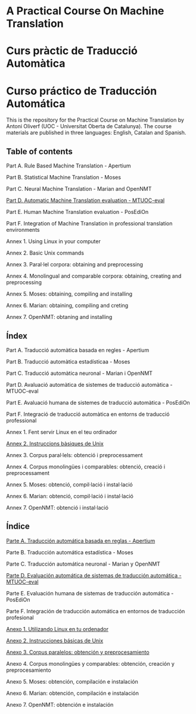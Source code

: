 # A Practical Course On Machine Translation
# Curs pràctic de Traducció Automàtica
# Curso práctico de Traducción Automática

This is the repository for the Practical Course on Machine Translation by Antoni Oliverf (UOC - Universitat Oberta de Catalunya). The course materials are published in three languages: English, Catalan and Spanish.

## Table of contents

Part A. Rule Based Machine Translation - Apertium

Part B. Statistical Machine Translation - Moses

Part C. Neural Machine Translation - Marian and OpenNMT

[Part D. Automatic Machine Translation evaluation - MTUOC-eval](https://github.com/aoliverg/a_practical_course_on_machine_translation/wiki/Part-D.-Automatic-Machine-Translation-evaluation---MTUOC-eval)

Part E. Human Machine Translation evaluation - PosEdiOn

Part F. Integration of Machine Translation in professional translation environments

Annex 1. Using Linux in your computer

Annex 2. Basic Unix commands

Annex 3. Paral·lel corpora: obtaining and preprocessing

Annex 4. Monolingual and comparable corpora: obtaining, creating and preprocessing

Annex 5. Moses: obtaining, compiling and installing

Annex 6. Marian: obtaining, compiling and creting

Annex 7. OpenNMT: obtaning and installing


## Índex

Part A. Traducció automàtica basada en regles - Apertium

Part B. Traducció automàtica estadísticaa - Moses

Part C. Traducció automàtica neuronal - Marian i OpenNMT

Part D. Avaluació automàtica de sistemes de traducció automàtica - MTUOC-eval

Part E. Avaluació humana de sistemes de traducció automàtica - PosEdiOn

Part F. Integració de traducció automàtica en entorns de traducció professional

Annex 1. Fent servir Linux en el teu ordinador

[Annex 2. Instruccions bàsiques de Unix](https://github.com/aoliverg/a_practical_course_on_machine_translation/wiki/Anexo-2.-Instrucciones-b%C3%A1sicas-de-Unix)

Annex 3. Corpus paral·lels: obtenció i preprocessament

Annex 4. Corpus monolingües i comparables: obtenció, creació i preprocessament

Annex 5. Moses: obtenció, compil·lació i instal·lació

Annex 6. Marian: obtenció, compil·lació i instal·lació

Annex 7. OpenNMT: obtenció i instal·lació

## Índice

[Parte A. Traducción automática basada en reglas - Apertium](https://github.com/aoliverg/a_practical_course_on_machine_translation/wiki/Part-A.-Traducci%C3%B3-autom%C3%A0tica-basada-en-regles---Apertium)

Parte B. Traducción automática estadística - Moses

Parte C. Traducción automática neuronal - Marian y OpenNMT

[Parte D. Evaluación automática de sistemas de traducción automática - MTUOC-eval](https://github.com/aoliverg/a_practical_course_on_machine_translation/wiki/Parte-D.-Evaluaci%C3%B3n-autom%C3%A1tica-de-sistemas-de-traducci%C3%B3n-autom%C3%A1tica---MTUOC-eval)

Parte E. Evaluación humana de sistemas de traducción automática - PosEdiOn

Parte F. Integración de traducción automática en entornos de traducción profesional

[Anexo 1. Utilizando Linux en tu ordenador](https://github.com/aoliverg/a_practical_course_on_machine_translation/wiki/Anexo-1.-Utilizando-Linux-en-tu-ordenador)

[Anexo 2. Instrucciones básicas de Unix](https://github.com/aoliverg/a_practical_course_on_machine_translation/wiki/Annex-2.-Instruccions-b%C3%A0siques-de-Unix)

[Anexo 3. Corpus paralelos: obtención y preprocesamiento](https://github.com/aoliverg/a_practical_course_on_machine_translation/wiki/Anexo-3.-Corpus-paralelos:-obtenci%C3%B3n-y-preprocesamiento)

Anexo 4. Corpus monolingües y comparables: obtención, creación y preprocesamiento

Anexo 5. Moses: obtención, compilación e instalación

Anexo 6. Marian: obtención, compilación e instalación

Anexo 7. OpenNMT: obtención e instalación
